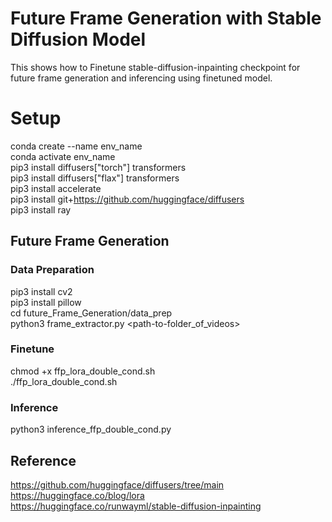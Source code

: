 # Future Frame Generation with Stable Diffusion Model

This shows how to Finetune stable-diffusion-inpainting checkpoint for future frame generation and inferencing using finetuned model.

# Setup

conda create --name env_name
<br />
conda activate env_name
<br />
pip3 install diffusers["torch"] transformers
<br />
pip3 install diffusers["flax"] transformers
<br />
pip3 install accelerate
<br />
pip3 install git+https://github.com/huggingface/diffusers
<br />
pip3 install ray

## Future Frame Generation

### Data Preparation

pip3 install cv2
<br />
pip3 install pillow
<br />
cd future_Frame_Generation/data_prep
<br />
python3 frame_extractor.py <path-to-folder_of_videos>



### Finetune

chmod +x ffp_lora_double_cond.sh
<br />
./ffp_lora_double_cond.sh


### Inference

python3 inference_ffp_double_cond.py


## Reference 
https://github.com/huggingface/diffusers/tree/main
<br />
https://huggingface.co/blog/lora
<br />
https://huggingface.co/runwayml/stable-diffusion-inpainting













